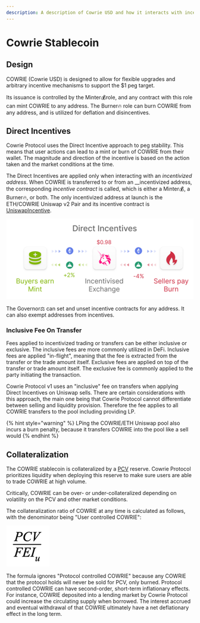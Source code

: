 ```yaml
---
description: A description of Cowrie USD and how it interacts with incentive contracts
---
```


# Cowrie Stablecoin

## Design

COWRIE \(Cowrie USD\) is designed to allow for flexible upgrades and arbitrary incentive mechanisms to support the $1 peg target. 

Its issuance is controlled by the Minter💰role, and any contract with this role can mint COWRIE to any address. The Burner🔥 role can burn COWRIE from any address, and is utilized for deflation and disincentives. 

## Direct Incentives

Cowrie Protocol uses the Direct Incentive approach to peg stability. This means that user actions can lead to a mint or burn of COWRIE from their wallet. The magnitude and direction of the incentive is based on the action taken and the market conditions at the time. 

The Direct Incentives are applied only when interacting with an _incentivized address_. When COWRIE is transferred to or from an __incentivized address, the corresponding _incentive contract_ is called, which is either a Minter💰, a Burner🔥, or both. The only incentivized address at launch is the ETH/COWRIE Uniswap v2 Pair and its incentive contract is [UniswapIncentive](uniswapincentive.md).

![](../../.gitbook/assets/direct-incentives.png)

The Governor⚖️ can set and unset incentive contracts for any address. It can also exempt addresses from incentives.

### Inclusive Fee On Transfer

Fees applied to incentivized trading or transfers can be either inclusive or exclusive. The inclusive fees are more commonly utilized in DeFi. Inclusive fees are applied "in-flight", meaning that the fee is extracted from the transfer or the trade amount itself.  Exclusive fees are applied on top of the transfer or trade amount itself. The exclusive fee is commonly applied to the party initiating the transaction.

Cowrie Protocol v1 uses an "inclusive" fee on transfers when applying Direct Incentives on Uniswap sells. There are certain considerations with this approach, the main one being that Cowrie Protocol cannot differentiate between selling and liquidity provision. Therefore the fee applies to all COWRIE transfers to the pool including providing LP.

{% hint style="warning" %}
LPing the COWRIE/ETH Uniswap pool also incurs a burn penalty, because it transfers COWRIE into the pool like a sell would
{% endhint %}



## Collateralization

The COWRIE stablecoin is collateralized by a [PCV](../protocol-controlled-value/) reserve. Cowrie Protocol prioritizes liquidity when deploying this reserve to make sure users are able to trade COWRIE at high volume. 

Critically, COWRIE can be over- or under-collateralized depending on volatility on the PCV and other market conditions.

The collateralization ratio of COWRIE at any time is calculated as follows, with the denominator being "User controlled COWRIE":

![Collateralization ratio of Cowrie Protocol ](../../.gitbook/assets/screen-shot-2021-02-13-at-4.43.36-pm.png)

The formula ignores "Protocol controlled COWRIE" because any COWRIE that the protocol holds will never be sold for PCV, only burned. Protocol controlled COWRIE can have second-order, short-term inflationary effects. For instance, COWRIE deposited into a lending market by Cowrie Protocol could increase the circulating supply when borrowed. The interest accrued and eventual withdrawal of that COWRIE ultimately have a net deflationary effect in the long term.

